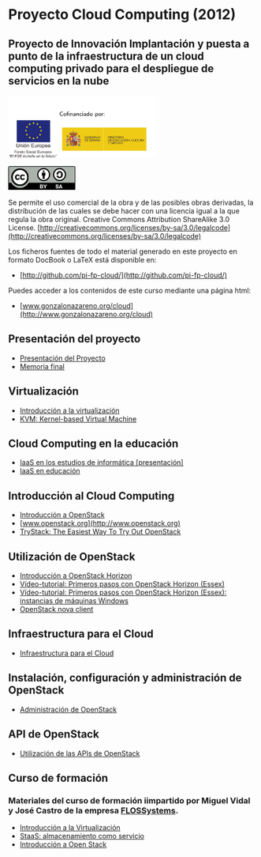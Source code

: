 # Proyecto Cloud Computing (2012)

## Proyecto de Innovación Implantación y puesta a punto de la infraestructura de un cloud computing privado para el despliegue de servicios en la nube

![](img/fse_ministerio_ancho_texto.png)

![](img/By-sa.png)

Se permite el uso comercial de la obra y de las posibles obras derivadas, la distribución de las cuales se debe hacer con una licencia igual a la que regula la obra original.
Creative Commons Attribution ShareAlike 3.0 License. [http://creativecommons.org/licenses/by-sa/3.0/legalcode](http://creativecommons.org/licenses/by-sa/3.0/legalcode)

Los ficheros fuentes de todo el material generado en este proyecto en formato DocBook o LaTeX está disponible en:

* [http://github.com/pi-fp-cloud/](http://github.com/pi-fp-cloud/)

Puedes acceder a los contenidos de este curso mediante una página html:

* [www.gonzalonazareno.org/cloud](http://www.gonzalonazareno.org/cloud)

## Presentación del proyecto

* [Presentación del Proyecto](files/anexo-ii.pdf)
* [Memoria final](files/memoria-final.pdf)

## Virtualización

* [Introducción a la virtualización](files/03.01.IntroVirtualizacion.pdf)
* [KVM: Kernel-based Virtual Machine](files/03.02.KVM.pdf)

## Cloud Computing en la educación

* [IaaS en los estudios de informática [presentación]](files/iaas-educacion.pdf)
* [IaaS en educación](files/cloud_en_la_educacion.pdf)

## Introducción al Cloud Computing

* [Introducción a OpenStack](files/intro-openstack.pdf)
* [www.openstack.org](http://www.openstack.org)
* [TryStack: The Easiest Way To Try Out OpenStack](http://trystack.org)

## Utilización de OpenStack

* [Introducción a OpenStack Horizon](files/intro-horizon.pdf)
* [Vídeo-tutorial: Primeros pasos con OpenStack Horizon (Essex)](http://vimeo.com/51806641)
* [Vídeo-tutorial: Primeros pasos con OpenStack Horizon (Essex): instancias de máquinas Windows](http://vimeo.com/52254675)
* [OpenStack nova client](files/nova-cli.pdf)

## Infraestructura para el Cloud

* [Infraestructura para el Cloud](files/infraestructura.pdf)

## Instalación, configuración y administración de OpenStack

* [Administración de OpenStack](files/bk-admin-openstack.pdf)

## API de OpenStack

* [Utilización de las APIs de OpenStack](files/apis-openstack.pdf)

## Curso de formación

### Materiales del curso de formación iimpartido por Miguel Vidal y José Castro de la empresa [FLOSSystems](http://flossystems.com/).

* [Introducción a la Virtualización](http://db.tt/B6KnBir1)
* [StaaS: almacenamiento como servicio](http://db.tt/DqaTTgun)
* [Introducción a Open Stack](http://db.tt/cBDjWjs0)
